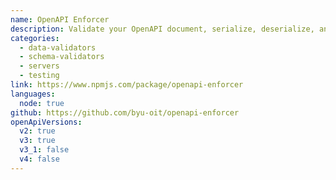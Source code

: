 ```yaml
---
name: OpenAPI Enforcer
description: Validate your OpenAPI document, serialize, deserialize, and validate incoming requests and outgoing responses, and simplify response building. You can even produce mock data.
categories:
  - data-validators
  - schema-validators
  - servers
  - testing
link: https://www.npmjs.com/package/openapi-enforcer
languages:
  node: true
github: https://github.com/byu-oit/openapi-enforcer
openApiVersions:
  v2: true
  v3: true
  v3_1: false
  v4: false
---
```

